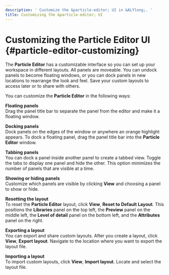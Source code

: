 ```yaml
---
description: ' Customize the &particle-editor; UI in &ALYlong;. '
title: Customizing the &particle-editor; UI
---
```

# Customizing the Particle Editor UI {#particle-editor-customizing}

The **Particle Editor** has a customizable interface so you can set up your workspace in different layouts\. All panels are moveable\. You can undock panels to become floating windows, or you can dock panels in new locations to rearrange the look and feel\. Save your custom layouts to access later or to share with others\.

You can customize the **Particle Editor** in the following ways:

**Floating panels**  
Drag the panel title bar to separate the panel from the editor and make it a floating window\.

**Docking panels**  
Dock panels on the edges of the window or anywhere an orange highlight appears\. To dock a floating panel, drag the panel title bar into the **Particle Editor** window\.

**Tabbing panels**  
You can dock a panel inside another panel to create a tabbed view\. Toggle the tabs to display one panel and hide the other\. This option minimizes the number of panels that are visible at a time\.

**Showing or hiding panels**  
Customize which panels are visible by clicking **View** and choosing a panel to show or hide\.

**Resetting the layout**  
To reset the **Particle Editor** layout, click **View**, **Reset to Default Layout**\. This positions the **Libraries** panel on the top left, the **Preview** panel on the middle left, the **Level of detail** panel on the bottom left, and the **Attributes** panel on the right\.

**Exporting a layout**  
You can export and share custom layouts\. After you create a layout, click **View**, **Export layout**\. Navigate to the location where you want to export the layout file\.

**Importing a layout**  
To import custom layouts, click **View**, **Import layout**\. Locate and select the layout file\.